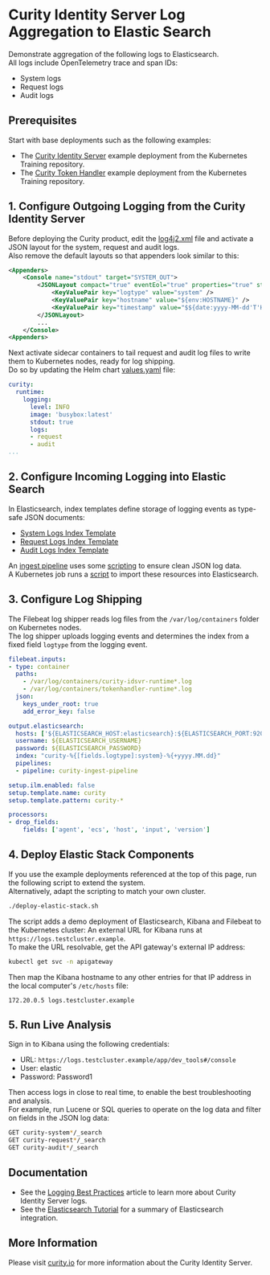 # Curity Identity Server Log Aggregation to Elastic Search

Demonstrate aggregation of the following logs to Elasticsearch.\
All logs include OpenTelemetry trace and span IDs:

- System logs
- Request logs
- Audit logs

## Prerequisites

Start with base deployments such as the following examples:

- The [Curity Identity Server](https://github.com/curityio/kubernetes-training?tab=readme-ov-file#3---curity-identity-server-example) example deployment from the Kubernetes Training repository.
- The [Curity Token Handler](https://github.com/curityio/kubernetes-training?tab=readme-ov-file#4---curity-token-handler-example) example deployment from the Kubernetes Training repository.

## 1. Configure Outgoing Logging from the Curity Identity Server

Before deploying the Curity product, edit the [log4j2.xml](https://github.com/curityio/kubernetes-training/blob/main/resources/curity/idsvr-final/log4j2.xml) file and activate a JSON layout for the system, request and audit logs.\
Also remove the default layouts so that appenders look similar to this:

```xml
<Appenders>
    <Console name="stdout" target="SYSTEM_OUT">
        <JSONLayout compact="true" eventEol="true" properties="true" stacktraceAsString="true">
            <KeyValuePair key="logtype" value="system" />
            <KeyValuePair key="hostname" value="${env:HOSTNAME}" />
            <KeyValuePair key="timestamp" value="$${date:yyyy-MM-dd'T'HH:mm:ss.SSSZ}" />
        </JSONLayout>
        ...
    </Console>
<Appenders>
```

Next activate sidecar containers to tail request and audit log files to write them to Kubernetes nodes, ready for log shipping.\
Do so by updating the Helm chart [values.yaml](https://github.com/curityio/kubernetes-training/blob/main/resources/curity/idsvr-final/values.yaml) file:

```yaml
curity:
  runtime:
    logging:
      level: INFO
      image: 'busybox:latest'
      stdout: true
      logs:
      - request
      - audit
...
```

## 2. Configure Incoming Logging into Elastic Search

In Elasticsearch, index templates define storage of logging events as type-safe JSON documents:

- [System Logs Index Template](logs/ingestion/indextemplate-curity-system.json)
- [Request Logs Index Template](logs/ingestion/indextemplate-curity-request.json)
- [Audit Logs Index Template](logs/ingestion/indextemplate-curity-audit.json)

An [ingest pipeline](logs/ingestion/ingest-pipeline-template.json) uses some [scripting](logs/ingestion/script-processor.txt) to ensure clean JSON log data.\
A Kubernetes job runs a [script](logs/initdata.sh) to import these resources into Elasticsearch.

## 3. Configure Log Shipping

The Filebeat log shipper reads log files from the `/var/log/containers` folder on Kubernetes nodes.\
The log shipper uploads logging events and determines the index from a fixed field `logtype` from the logging event.

```yaml
filebeat.inputs:
- type: container
  paths:
    - /var/log/containers/curity-idsvr-runtime*.log
    - /var/log/containers/tokenhandler-runtime*.log
  json:
    keys_under_root: true
    add_error_key: false

output.elasticsearch:
  hosts: ['${ELASTICSEARCH_HOST:elasticsearch}:${ELASTICSEARCH_PORT:9200}']
  username: ${ELASTICSEARCH_USERNAME}
  password: ${ELASTICSEARCH_PASSWORD}
  index: "curity-%{[fields.logtype]:system}-%{+yyyy.MM.dd}"
  pipelines:
  - pipeline: curity-ingest-pipeline

setup.ilm.enabled: false
setup.template.name: curity
setup.template.pattern: curity-*

processors:
- drop_fields:
    fields: ['agent', 'ecs', 'host', 'input', 'version']
```

## 4. Deploy Elastic Stack Components

If you use the example deployments referenced at the top of this page, run the following script to extend the system.\
Alternatively, adapt the scripting to match your own cluster.

```bash
./deploy-elastic-stack.sh
```

The script adds a demo deployment of Elasticsearch, Kibana and Filebeat to the Kubernetes cluster:
An external URL for Kibana runs at `https://logs.testcluster.example`.\
To make the URL resolvable, get the API gateway's external IP address:

```bash
kubectl get svc -n apigateway
```

Then map the Kibana hostname to any other entries for that IP address in the local computer's `/etc/hosts` file:

```text
172.20.0.5 logs.testcluster.example
```

## 5. Run Live Analysis

Sign in to Kibana using the following credentials:

- URL: `https://logs.testcluster.example/app/dev_tools#/console`
- User: elastic
- Password: Password1

Then access logs in close to real time, to enable the best troubleshooting and analysis.\
For example, run Lucene or SQL queries to operate on the log data and filter on fields in the JSON log data:

```bash
GET curity-system*/_search
GET curity-request*/_search
GET curity-audit*/_search
```

## Documentation

- See the [Logging Best Practices](https://curity.io/resources/learn/logging-best-practices) article to learn more about Curity Identity Server logs.
- See the [Elasticsearch Tutorial](https://curity.io/resources/learn/log-to-elasticsearch) for a summary of Elasticsearch integration.

## More Information

Please visit [curity.io](https://curity.io/) for more information about the Curity Identity Server.
